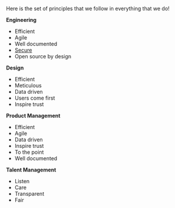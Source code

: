Here is the set of principles that we follow in everything that we do!

**Engineering**

- Efficient
- Agile
- Well documented
- [Secure](/domains/engineering/secure/info)
- Open source by design

**Design**

- Efficient
- Meticulous
- Data driven
- Users come first
- Inspire trust

**Product Management**

- Efficient 
- Agile
- Data driven
- Inspire trust
- To the point
- Well documented

**Talent Management**

- Listen
- Care
- Transparent
- Fair
